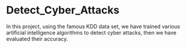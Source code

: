 # Detect_Cyber_Attacks
In this project, using the famous KDD data set, we have trained various artificial intelligence algorithms to detect cyber attacks, then we have evaluated their accuracy.
